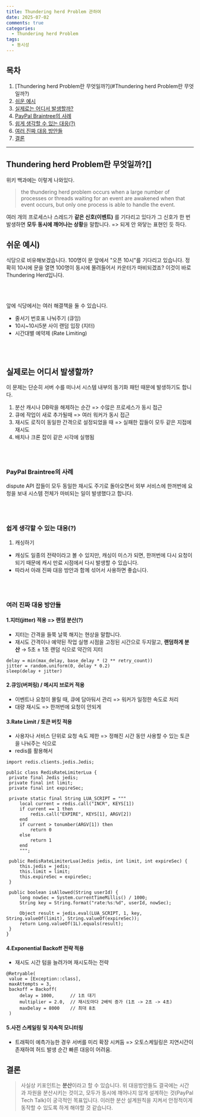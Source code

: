```yaml
---
title: Thundering herd Problem 관하여
date: 2025-07-02
comments: true
categories:
  - Thundering herd Problem
tags:
  - 동시성
---
```


## 목차

1. [Thundering herd Problem란 무엇일까?](#Thundering herd Problem란 무엇일까?)
2.  [쉬운 예시](#쉬운-예시)
3.  [실제로는 어디서 발생할까?](#실제로는-어디서-발생할까)
4.  [PayPal Braintree의 사례](#PayPal-Braintree의-사례)
5.  [쉽게 생각할 수 있는 대응(?)](#쉽게-생각할-수-있는-대응)
6.  [여러 진짜 대응 방안들](#여러-진짜-대응-방안들)
7.  [결론](#결론)

---

## Thundering herd Problem란 무엇일까?[]
위키 백과에는 이렇게 나와있다.

> the thundering herd problem occurs when a large number of processes or threads waiting for an event are awakened when that event occurs, but only one process is able to handle the event.

여러 개의 프로세스나 스레드가 **같은 신호(이벤트)** 를 기다리고 있다가 그 신호가 한 번 발생하면 **모두 동시에 깨어나는 상황**을 말합니다.  => 되게 안 와닿는 표현인 듯 하다.


## 쉬운 예시)
식당으로 비유해보겠습니다. 100명이 문 앞에서 "오픈 10시"를 기다리고 있습니다.
정확히 10시에 문을 열면 100명이 동시에 몰려들어서 카운터가 마비되겠죠? 이것이 바로 Thundering Herd입니다.

<br>
<br>

앞에 식당에서는 여러 해결책을 둘 수 있습니다.
- 줄서기 번호표 나눠주기 (큐잉)
- 10시~10시5분 사이 랜덤 입장 (지터)
- 시간대별 예약제 (Rate Limiting)

<br>
<br>

## 실제로는 어디서 발생할까?

이 문제는 단순히 서버 수를 떠나서 시스템 내부의 동기화 패턴 때문에 발생하기도 합니다.

1. 분산 캐시나 DB락을 해제하는 순간 => 수많은 프로세스가 동시 접근
2. 큐에 작업이 새로 추가될때 => 여러 워커가 동시 접근
3. 재시도 로직이 동일한 간격으로 설정되었을 때 => 실패한 잡들이 모두 같은 지접에 재시도
4. 배치나 크론 잡이 같은 시각에 실행됨

<br>
<br>

### PayPal Braintree의 사례

dispute API 잡들이 모두 동일한 재시도 주기로 돌아오면서 외부 서비스에 한꺼번에 요청을 보내 시스템 전체가 마비되는 일이 발생했다고 합니다.

<br>
<br>

### 쉽게 생각할 수 있는 대응(?)

1. 캐싱하기
  - 캐싱도 일종의 전략이라고 볼 수 있지만, 캐싱이 미스가 되면, 한꺼번에 다시 요청이 되기 때문에 캐시 만료 시점에서 다시 발생할 수 있습니다.
  - 따라서 아래 진짜 대응 방안과 함께 섞어서 사용하면 좋습니다.

<br>
<br>

### 여러 진짜 대응 방안들

#### 1.지터(jitter) 적용 => 랜덤 분산(?)
  - 지터는 간격을 들쭉 날쭉 해지는 현상을 말합니다.
  - 재시도 간격이나 예약된 작업 실행 시점을 고정된 시간으로 두지말고, **랜덤하게 분산**
    → 5초 ± 1초 랜덤 식으로 약간의 지터
```
delay = min(max_delay, base_delay * (2 ** retry_count))
jitter = random.uniform(0, delay * 0.2)
sleep(delay + jitter)
```

#### 2.큐잉(버퍼링) / 메시지 브로커 적용
  - 이벤트나 요청이 몰릴 때, 큐에 담아둬서 관리 => 워커가 일정한 속도로 처리
  - 대량 재시도 => 한꺼번에 요청이 안되게

#### 3.Rate Limit / 토큰 버킷 적용
  - 사용자나 서비스 단위로 요청 속도 제한 =>  정해진 시간 동안 사용할 수 있는 토큰을 나눠주는 식으로
  - redis를 활용해서
   ```
   import redis.clients.jedis.Jedis;
   
   public class RedisRateLimiterLua {
    private final Jedis jedis;
    private final int limit;
    private final int expireSec;
   
    private static final String LUA_SCRIPT = """
        local current = redis.call("INCR", KEYS[1])
        if current == 1 then
            redis.call("EXPIRE", KEYS[1], ARGV[2])
        end
        if current > tonumber(ARGV[1]) then
            return 0
        else
            return 1
        end
        """;
   
    public RedisRateLimiterLua(Jedis jedis, int limit, int expireSec) {
        this.jedis = jedis;
        this.limit = limit;
        this.expireSec = expireSec;
    }
   
    public boolean isAllowed(String userId) {
        long nowSec = System.currentTimeMillis() / 1000;
        String key = String.format("rate:%s:%d", userId, nowSec);
   
        Object result = jedis.eval(LUA_SCRIPT, 1, key, String.valueOf(limit), String.valueOf(expireSec));
        return Long.valueOf(1L).equals(result);
    }
   }
   ```


#### 4.Exponential Backoff 전략 적용
  - 재시도 시간 텀을 늘려가며 재시도하는 전략

   ```
   @Retryable(
    value = [Exception::class],
    maxAttempts = 3,
    backoff = Backoff(
        delay = 1000,      // 1초 대기
        multiplier = 2.0,  // 재시도마다 2배씩 증가 (1초 -> 2초 -> 4초)
        maxDelay = 8000    // 최대 8초
    )
   ```

#### 5.사전 스케일링 및 지속적 모니터링
  - 트래픽이 예측가능한 경우 서버를 미리 확장 시켜둠 => 오토스케일링은 지연시간이 존재하여 허드 발생 순간 빠른 대응이 어려움.



## 결론

> 사실상 키포인트는 **분산**이라고 할 수 있습니다.  위 대응방안들도 결국에는 시간과 자원을 분산시키는 것이고, 모두가 동시에 깨어나지 않게 설계하는 것(PayPal Tech Talk)이 궁극적인 목표입니다. 이러한 분산 설계원칙을 지켜서 안정적이게 동작할 수 있도록 하게 해야할 것 같습니다.


